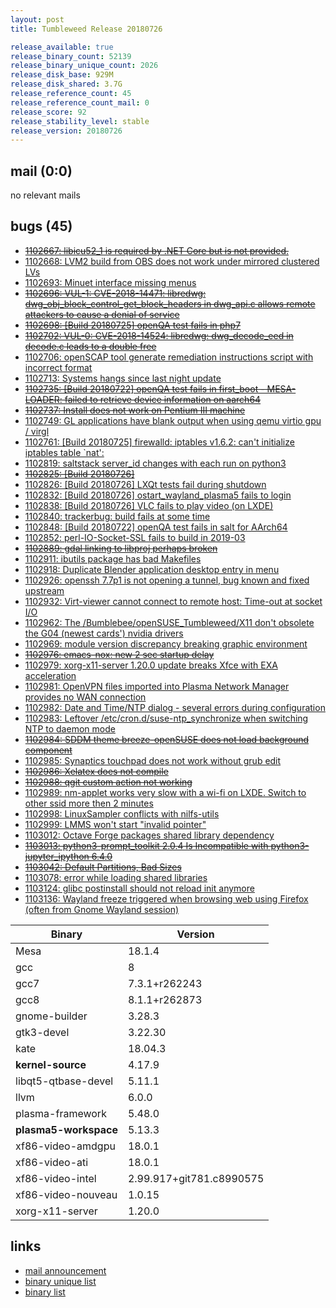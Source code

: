 ```yaml
---
layout: post
title: Tumbleweed Release 20180726

release_available: true
release_binary_count: 52139
release_binary_unique_count: 2026
release_disk_base: 929M
release_disk_shared: 3.7G
release_reference_count: 45
release_reference_count_mail: 0
release_score: 92
release_stability_level: stable
release_version: 20180726
---
```


## mail (0:0)

no relevant mails

## bugs (45)

<!--more-->

- ~~[1102667: libicu52_1 is required by .NET Core but is not provided.](https://bugzilla.opensuse.org/show_bug.cgi?id=1102667)~~
- [1102668: LVM2 build from OBS does not work under mirrored clustered LVs](https://bugzilla.opensuse.org/show_bug.cgi?id=1102668)
- [1102693: Minuet interface missing menus](https://bugzilla.opensuse.org/show_bug.cgi?id=1102693)
- ~~[1102696: VUL-1: CVE-2018-14471: libredwg: dwg_obj_block_control_get_block_headers in dwg_api.c allows remote attackers to cause a denial of service](https://bugzilla.opensuse.org/show_bug.cgi?id=1102696)~~
- ~~[1102698: \[Build 20180725\] openQA test fails in php7](https://bugzilla.opensuse.org/show_bug.cgi?id=1102698)~~
- ~~[1102702: VUL-0: CVE-2018-14524: libredwg: dwg_decode_eed in decode.c leads to a double free](https://bugzilla.opensuse.org/show_bug.cgi?id=1102702)~~
- [1102706: openSCAP tool generate remediation instructions script with incorrect format](https://bugzilla.opensuse.org/show_bug.cgi?id=1102706)
- [1102713: Systems hangs since last night update](https://bugzilla.opensuse.org/show_bug.cgi?id=1102713)
- ~~[1102735: \[Build 20180722\] openQA test fails in first_boot - MESA-LOADER: failed to retrieve device information on aarch64](https://bugzilla.opensuse.org/show_bug.cgi?id=1102735)~~
- ~~[1102737: Install does not work on Pentium III machine](https://bugzilla.opensuse.org/show_bug.cgi?id=1102737)~~
- [1102749: GL applications have blank output when using qemu virtio gpu / virgl](https://bugzilla.opensuse.org/show_bug.cgi?id=1102749)
- [1102761: \[Build 20180725\] firewalld: iptables v1.6.2: can't initialize iptables table `nat':](https://bugzilla.opensuse.org/show_bug.cgi?id=1102761)
- [1102819: saltstack server_id changes with each run on python3](https://bugzilla.opensuse.org/show_bug.cgi?id=1102819)
- ~~[1102825: \[Build 20180726\]](https://bugzilla.opensuse.org/show_bug.cgi?id=1102825)~~
- [1102826: \[Build 20180726\] LXQt tests fail during shutdown](https://bugzilla.opensuse.org/show_bug.cgi?id=1102826)
- [1102832: \[Build 20180726\] ostart_wayland_plasma5 fails to login](https://bugzilla.opensuse.org/show_bug.cgi?id=1102832)
- [1102838: \[Build 20180726\] VLC fails to play video (on LXDE)](https://bugzilla.opensuse.org/show_bug.cgi?id=1102838)
- [1102840: trackerbug: build fails at some time](https://bugzilla.opensuse.org/show_bug.cgi?id=1102840)
- [1102848: \[Build 20180722\] openQA test fails in salt for AArch64](https://bugzilla.opensuse.org/show_bug.cgi?id=1102848)
- [1102852: perl-IO-Socket-SSL fails to build in 2019-03](https://bugzilla.opensuse.org/show_bug.cgi?id=1102852)
- ~~[1102889: gdal linking to libproj perhaps broken](https://bugzilla.opensuse.org/show_bug.cgi?id=1102889)~~
- [1102911: ibutils package has bad Makefiles](https://bugzilla.opensuse.org/show_bug.cgi?id=1102911)
- [1102918: Duplicate Blender application desktop entry in menu](https://bugzilla.opensuse.org/show_bug.cgi?id=1102918)
- [1102926: openssh 7.7p1 is not opening a tunnel, bug known and fixed upstream](https://bugzilla.opensuse.org/show_bug.cgi?id=1102926)
- [1102932: Virt-viewer cannot connect to remote host: Time-out at socket I/O](https://bugzilla.opensuse.org/show_bug.cgi?id=1102932)
- [1102962: The /Bumblebee/openSUSE_Tumbleweed/X11 don't obsolete the G04 (newest cards') nvidia drivers](https://bugzilla.opensuse.org/show_bug.cgi?id=1102962)
- [1102969: module version discrepancy breaking graphic environment](https://bugzilla.opensuse.org/show_bug.cgi?id=1102969)
- ~~[1102976: emacs-nox: new 2 sec startup delay](https://bugzilla.opensuse.org/show_bug.cgi?id=1102976)~~
- [1102979: xorg-x11-server 1.20.0 update breaks Xfce with EXA acceleration](https://bugzilla.opensuse.org/show_bug.cgi?id=1102979)
- [1102981: OpenVPN files imported into Plasma Network Manager provides no WAN connection](https://bugzilla.opensuse.org/show_bug.cgi?id=1102981)
- [1102982: Date and Time/NTP dialog - several errors during configuration](https://bugzilla.opensuse.org/show_bug.cgi?id=1102982)
- [1102983: Leftover /etc/cron.d/suse-ntp_synchronize when switching NTP to daemon mode](https://bugzilla.opensuse.org/show_bug.cgi?id=1102983)
- ~~[1102984: SDDM theme breeze-openSUSE does not load background component](https://bugzilla.opensuse.org/show_bug.cgi?id=1102984)~~
- [1102985: Synaptics touchpad does not work without grub edit](https://bugzilla.opensuse.org/show_bug.cgi?id=1102985)
- ~~[1102986: Xelatex does not compile](https://bugzilla.opensuse.org/show_bug.cgi?id=1102986)~~
- ~~[1102988: qgit custom action not working](https://bugzilla.opensuse.org/show_bug.cgi?id=1102988)~~
- [1102989: nm-applet works very slow with a wi-fi on LXDE. Switch to other ssid more then 2 minutes](https://bugzilla.opensuse.org/show_bug.cgi?id=1102989)
- [1102998: LinuxSampler conflicts with nilfs-utils](https://bugzilla.opensuse.org/show_bug.cgi?id=1102998)
- [1102999: LMMS won't start "invalid pointer"](https://bugzilla.opensuse.org/show_bug.cgi?id=1102999)
- [1103012: Octave Forge packages shared library dependency](https://bugzilla.opensuse.org/show_bug.cgi?id=1103012)
- ~~[1103013: python3-prompt_toolkit 2.0.4 Is Incompatible with python3-jupyter_ipython 6.4.0](https://bugzilla.opensuse.org/show_bug.cgi?id=1103013)~~
- ~~[1103042: Default Partitions, Bad Sizes](https://bugzilla.opensuse.org/show_bug.cgi?id=1103042)~~
- [1103078: error while loading shared libraries](https://bugzilla.opensuse.org/show_bug.cgi?id=1103078)
- [1103124: glibc postinstall should not reload init anymore](https://bugzilla.opensuse.org/show_bug.cgi?id=1103124)
- [1103136: Wayland freeze triggered when browsing web using Firefox (often from Gnome Wayland session)](https://bugzilla.opensuse.org/show_bug.cgi?id=1103136)

Binary | Version
--- | ---
Mesa | 18.1.4
gcc | 8
gcc7 | 7.3.1+r262243
gcc8 | 8.1.1+r262873
gnome-builder | 3.28.3
gtk3-devel | 3.22.30
kate | 18.04.3
**kernel-source** | 4.17.9
libqt5-qtbase-devel | 5.11.1
llvm | 6.0.0
plasma-framework | 5.48.0
**plasma5-workspace** | 5.13.3
xf86-video-amdgpu | 18.0.1
xf86-video-ati | 18.0.1
xf86-video-intel | 2.99.917+git781.c8990575
xf86-video-nouveau | 1.0.15
xorg-x11-server | 1.20.0

## links

- [mail announcement](https://lists.opensuse.org/opensuse-factory/2018-07/msg00199.html)
- [binary unique list](http://download.tumbleweed.boombatower.com/20180726/rpm.unique.list)
- [binary list](http://download.tumbleweed.boombatower.com/20180726/rpm.list)
